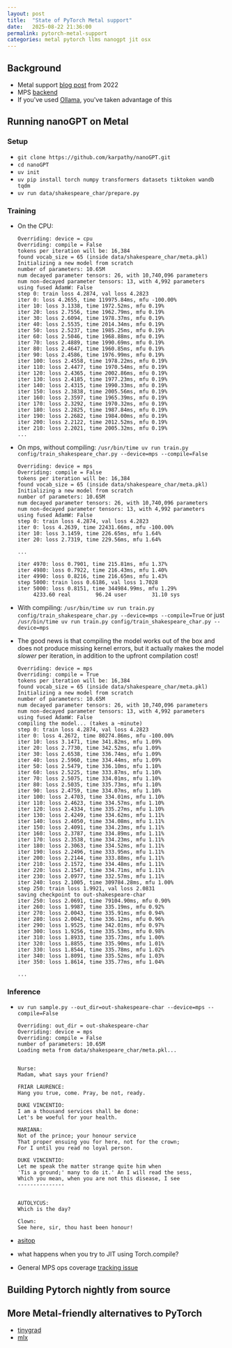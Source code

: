 ```yaml
---
layout: post
title:  "State of PyTorch Metal support"
date:   2025-08-22 21:36:00
permalink: pytorch-metal-support
categories: metal pytorch llms nanogpt jit osx
---
```


## Background

- Metal support [blog post](https://pytorch.org/blog/introducing-accelerated-pytorch-training-on-mac/) from 2022
- MPS [backend](https://github.com/pytorch/pytorch/wiki/MPS-Backend)
- If you've used [Ollama](https://ollama.com/), you've taken advantage of this

## Running nanoGPT on Metal

### Setup

- `git clone https://github.com/karpathy/nanoGPT.git`
- `cd nanoGPT`
- `uv init`
- `uv pip install torch numpy transformers datasets tiktoken wandb tqdm`
- `uv run data/shakespeare_char/prepare.py`

### Training

- On the CPU:

     ```
     Overriding: device = cpu
     Overriding: compile = False
     tokens per iteration will be: 16,384
     found vocab_size = 65 (inside data/shakespeare_char/meta.pkl)
     Initializing a new model from scratch
     number of parameters: 10.65M
     num decayed parameter tensors: 26, with 10,740,096 parameters
     num non-decayed parameter tensors: 13, with 4,992 parameters
     using fused AdamW: False
     step 0: train loss 4.2874, val loss 4.2823
     iter 0: loss 4.2655, time 119975.84ms, mfu -100.00%
     iter 10: loss 3.1338, time 1972.52ms, mfu 0.19%
     iter 20: loss 2.7556, time 1962.79ms, mfu 0.19%
     iter 30: loss 2.6094, time 1978.37ms, mfu 0.19%
     iter 40: loss 2.5535, time 2014.34ms, mfu 0.19%
     iter 50: loss 2.5237, time 1985.25ms, mfu 0.19%
     iter 60: loss 2.5046, time 1968.88ms, mfu 0.19%
     iter 70: loss 2.4889, time 1990.69ms, mfu 0.19%
     iter 80: loss 2.4647, time 1960.85ms, mfu 0.19%
     iter 90: loss 2.4586, time 1976.99ms, mfu 0.19%
     iter 100: loss 2.4558, time 1978.22ms, mfu 0.19%
     iter 110: loss 2.4477, time 1970.54ms, mfu 0.19%
     iter 120: loss 2.4365, time 2002.86ms, mfu 0.19%
     iter 130: loss 2.4185, time 1977.23ms, mfu 0.19%
     iter 140: loss 2.4315, time 1990.33ms, mfu 0.19%
     iter 150: loss 2.3838, time 2005.56ms, mfu 0.19%
     iter 160: loss 2.3597, time 1965.39ms, mfu 0.19%
     iter 170: loss 2.3292, time 1970.32ms, mfu 0.19%
     iter 180: loss 2.2825, time 1987.84ms, mfu 0.19%
     iter 190: loss 2.2682, time 1984.00ms, mfu 0.19%
     iter 200: loss 2.2122, time 2012.52ms, mfu 0.19%
     iter 210: loss 2.2021, time 2005.32ms, mfu 0.19%
     ...
     ```

- On mps,  without compiling: `/usr/bin/time uv run train.py config/train_shakespeare_char.py --device=mps --compile=False`

     ```
     Overriding: device = mps
     Overriding: compile = False
     tokens per iteration will be: 16,384
     found vocab_size = 65 (inside data/shakespeare_char/meta.pkl)
     Initializing a new model from scratch
     number of parameters: 10.65M
     num decayed parameter tensors: 26, with 10,740,096 parameters
     num non-decayed parameter tensors: 13, with 4,992 parameters
     using fused AdamW: False
     step 0: train loss 4.2874, val loss 4.2823
     iter 0: loss 4.2639, time 22431.66ms, mfu -100.00%
     iter 10: loss 3.1459, time 226.65ms, mfu 1.64%
     iter 20: loss 2.7319, time 229.56ms, mfu 1.64%

     ...

     iter 4970: loss 0.7901, time 215.81ms, mfu 1.37%
     iter 4980: loss 0.7922, time 216.43ms, mfu 1.40%
     iter 4990: loss 0.8216, time 216.65ms, mfu 1.43%
     step 5000: train loss 0.6186, val loss 1.7028
     iter 5000: loss 0.8151, time 344984.99ms, mfu 1.29%
          4233.60 real        96.24 user        31.10 sys
     ```

- With compiling: `/usr/bin/time uv run train.py config/train_shakespeare_char.py --device=mps --compile=True` or just `/usr/bin/time uv run train.py config/train_shakespeare_char.py --device=mps`
- The good news is that compiling the model works out of the box and does not produce missing kernel errors, but it actually makes the model _slower_ per iteration, in addition to the upfront compilation cost!

     ```
     Overriding: device = mps
     Overriding: compile = True
     tokens per iteration will be: 16,384
     found vocab_size = 65 (inside data/shakespeare_char/meta.pkl)
     Initializing a new model from scratch
     number of parameters: 10.65M
     num decayed parameter tensors: 26, with 10,740,096 parameters
     num non-decayed parameter tensors: 13, with 4,992 parameters
     using fused AdamW: False
     compiling the model... (takes a ~minute)
     step 0: train loss 4.2874, val loss 4.2823
     iter 0: loss 4.2672, time 80274.86ms, mfu -100.00%
     iter 10: loss 3.1471, time 341.82ms, mfu 1.09%
     iter 20: loss 2.7730, time 342.52ms, mfu 1.09%
     iter 30: loss 2.6538, time 336.74ms, mfu 1.09%
     iter 40: loss 2.5960, time 334.44ms, mfu 1.09%
     iter 50: loss 2.5479, time 336.10ms, mfu 1.10%
     iter 60: loss 2.5225, time 333.87ms, mfu 1.10%
     iter 70: loss 2.5075, time 334.01ms, mfu 1.10%
     iter 80: loss 2.5035, time 335.73ms, mfu 1.10%
     iter 90: loss 2.4759, time 334.07ms, mfu 1.10%
     iter 100: loss 2.4703, time 334.01ms, mfu 1.10%
     iter 110: loss 2.4623, time 334.57ms, mfu 1.10%
     iter 120: loss 2.4334, time 335.27ms, mfu 1.10%
     iter 130: loss 2.4249, time 334.62ms, mfu 1.11%
     iter 140: loss 2.4050, time 334.08ms, mfu 1.11%
     iter 150: loss 2.4091, time 334.23ms, mfu 1.11%
     iter 160: loss 2.3787, time 334.89ms, mfu 1.11%
     iter 170: loss 2.3538, time 334.23ms, mfu 1.11%
     iter 180: loss 2.3063, time 334.52ms, mfu 1.11%
     iter 190: loss 2.2496, time 333.95ms, mfu 1.11%
     iter 200: loss 2.2144, time 333.88ms, mfu 1.11%
     iter 210: loss 2.1572, time 334.48ms, mfu 1.11%
     iter 220: loss 2.1547, time 334.71ms, mfu 1.11%
     iter 230: loss 2.0977, time 332.57ms, mfu 1.11%
     iter 240: loss 2.1005, time 309784.28ms, mfu 1.00%
     step 250: train loss 1.9921, val loss 2.0831
     saving checkpoint to out-shakespeare-char
     iter 250: loss 2.0691, time 79104.90ms, mfu 0.90%
     iter 260: loss 1.9987, time 335.19ms, mfu 0.92%
     iter 270: loss 2.0043, time 335.91ms, mfu 0.94%
     iter 280: loss 2.0042, time 336.12ms, mfu 0.96%
     iter 290: loss 1.9525, time 342.01ms, mfu 0.97%
     iter 300: loss 1.9256, time 335.53ms, mfu 0.98%
     iter 310: loss 1.8933, time 335.73ms, mfu 1.00%
     iter 320: loss 1.8855, time 335.90ms, mfu 1.01%
     iter 330: loss 1.8544, time 335.78ms, mfu 1.02%
     iter 340: loss 1.8091, time 335.52ms, mfu 1.03%
     iter 350: loss 1.8614, time 335.77ms, mfu 1.04%

     ...

     ```

### Inference


- `uv run sample.py --out_dir=out-shakespeare-char --device=mps --compile=False`

     ```
     Overriding: out_dir = out-shakespeare-char
     Overriding: device = mps
     Overriding: compile = False
     number of parameters: 10.65M
     Loading meta from data/shakespeare_char/meta.pkl...


     Nurse:
     Madam, what says your friend?

     FRIAR LAURENCE:
     Hang you true, come. Pray, be not, ready.

     DUKE VINCENTIO:
     I am a thousand services shall be done:
     Let's be woeful for your health.

     MARIANA:
     Not of the prince; your honour service
     That proper ensuing you for here, not for the crown;
     For I until you read no loyal person.

     DUKE VINCENTIO:
     Let me speak the matter strange quite him when
     'Tis a ground;' many to do it.' An I will read the sess,
     Which you mean, when you are not this disease, I see
     ---------------


     AUTOLYCUS:
     Which is the day?

     Clown:
     See here, sir, thou hast been honour!
     ```

- [asitop](https://github.com/tlkh/asitop)
- what happens when you try to JIT using Torch.compile?
- General MPS ops coverage [tracking issue](https://github.com/pytorch/pytorch/issues/77764)

## Building Pytorch nightly from source

## More Metal-friendly alternatives to PyTorch

- [tinygrad](https://github.com/tinygrad/tinygrad)
- [mlx](https://github.com/ml-explore/mlx)